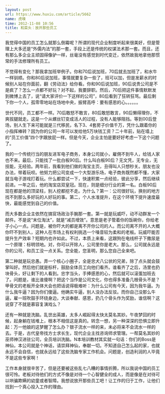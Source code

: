 ```yaml
---
layout: post
url: https://www.huxiu.com/article/5662
name: 虎嗅
time: 2012-11-08 10:56
title: 和菜头：放开那些员工
---
```

我觉得中国的员工怎么就那么倒霉呢？所谓的现代企业制度听起来很美好，但是管理上大多还是“外儒内法”的那一套，手段上还是传统的权谋法术那一套。而且，还有那么多企业主顽固得像驴一样，丝毫没有感觉到时代变迁，依然故我地拿他那惯常的手法修理所有员工。

不觉得有变化？那我拿加班举例子。你和70后说加班，70后就去加班了，和水牛一样驯顺。你和80后说加班，事情就要复杂一些了，班可以加，但是发薪水的时候别人站在你面前，翻《劳动法》给你看。你和90后说加班，90后说贵公司是不是疯了？怎么一点都不好玩？对不起，我要辞职。然后，70后把这件事情默默发到微博上去了，说“请大家评价一下这样的公司”，80后看到了狂转狂骂。最后剩下你一个人，孤零零地站在场地中央，振臂高呼：要有感恩的心。。。。。。

世代不同，员工都不一样。70后敢怒不敢言，80后敢怒敢言，90后懒得理你，不爽拔腿就走。这是一个从螺丝钉变成活人的过程，没有人能够阻挡。等到00后登场，别人生下来可能就是三代移民，名下3、4套房子价值千万，凭什么跟着你的小指挥棒转？因为你的公司一年可以发给他5万块钱工资？二十年前，贴在墙上的“员工价值”四个字跟放屁一样。但是今天，企业主怕是要好好考虑一下这个问题了。

我的一个传统行当的朋友进军电子商务，本身公司就小，雇佣不到牛人，给钱人家也不来。最后，只能找了一批白板90后。什么叫白板90后？无文凭，无专业，无技能，无经验。两年前，我看到他们做的淘宝主页，丑得叫人只想秒关。朋友也没办法，带着玩呗。他努力把公司变成一个大型游乐场，电子商务既然都不懂，大家就当电子游戏打着玩。什么都尝试一下，快速积累一点经验，彼此分享，然后继续前进。一年之后，他的淘宝店双皇冠。现在，则是细分行业的第一名。白板90后现在都是他的顶梁柱，别人挖都挖不走。为什么？第一：公司很好玩，换别的地方找不到那么多好玩的人好玩的事。第二，个人水准提升，在这个环境下提升速度最快，最能感觉到自己的价值。

而大多数企业主依然在搞官场政治手腕那一套。第一就是玩威吓，动不动群发一个邮件。不是说“末位淘汰”，就是“减员增效”。意思是老子管着你的饭碗你，你给老子小心一点。问题是，被你吓大的都是离不开你公司的人。而公司离不开的人大概你吓不到别人，这种人在市场上有权利挑选一个嗓音较为柔和的老板。玩威吓能否提升生产效率？短期内也许如此。不过，本质上来看，这跟狗在电线杆子下撒尿是一个原理：标明领地。对，你可以开除人，公司里你是老大。那么，公司就永远是你的公司，和员工没一点关系。您全能，您圣明，那么您自己全来吧。

第二种就是玩忠愚。弄一个核心小圈子，全是忠犬八公状的兄弟，除了点头就会鼓掌叫好。然后他们就是标杆，鼓励全体员工向他们看齐。谁看齐了之后，汤里也扔块骨头，好让剩下的人看到。忠字当头，手捧感恩的心，然后就可以滚蛋加班去了。问题是，谁比谁傻啊？把这个当作是公司文化，你也得多准备几根骨头不是？甲骨文的老板开全体大会也把话说得极难听：为什么公司有今天，因为我牛逼。为什么我牛逼？因为你们傻逼。他确实牛逼，别人没办法反驳。而你自己没那么牛逼，雇一班吹鼓手环绕身边，大谈奉献、感恩，扔几个骨头作为奖励，谁信啊？这说穿了不就是慕容复演戏么？

还有一种就是洗脑。乱世出英雄，太多人崛起得太快太莫名其妙。午夜梦回的时候，起身躺在钱堆上，根本不相信这是真的。转念一想，另一种深深的恐惧立即升起：万一他娘的这梦醒了怎么办？银子流水一样的来，未必将来不会流水一样的去。于是，古代皇帝找方士求长生，现代企业主找咨询师求管理。一帮莫名其妙的巫师神汉进驻公司，全员培训洗脑。N本培训教材其实就一句话：你们的Boss是神仙，本公司就是个神话，请崇拜神仙，奉献一切。不知道自己怎么起的家，也就永远不会自信，也就永远给了这些洗脑专家工作机会。问题是，创造利润的人毕竟不是这些专家啊！

工作本身就很辛苦了，但是还要被这些乱七八糟的事情折腾，所以我说中国的员工很可怜。老板对待他们的方式不像是对待一个心智健全的成人，而是像是在对待可以哄骗欺瞒的幼童或者智障。我想说放开那些员工吧！让工作的归于工作，让他们找到一个真心投入工作的理由。

